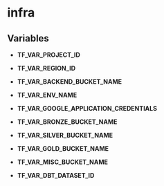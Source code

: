 # infra

## Variables

- **TF_VAR_PROJECT_ID**
- **TF_VAR_REGION_ID**

- **TF_VAR_BACKEND_BUCKET_NAME**
- **TF_VAR_ENV_NAME**
- **TF_VAR_GOOGLE_APPLICATION_CREDENTIALS**

- **TF_VAR_BRONZE_BUCKET_NAME**
- **TF_VAR_SILVER_BUCKET_NAME**
- **TF_VAR_GOLD_BUCKET_NAME**
- **TF_VAR_MISC_BUCKET_NAME**

- **TF_VAR_DBT_DATASET_ID**


